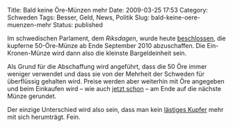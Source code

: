 Title: Bald keine Öre-Münzen mehr
Date: 2009-03-25 17:53
Category: Schweden
Tags: Besser, Geld, News, Politik
Slug: bald-keine-oere-muenzen-mehr
Status: published

Im schwedischen Parlament, dem *Riksdagen*, wurde heute
[beschlossen](http://dn.se/nyheter/sverige/50-oringens-ode-avgors-i-dag-1.829557),
die kupferne 50-Öre-Münze ab Ende September 2010 abzuschaffen. Die
Ein-Kronen-Münze wird dann also die kleinste Bargeldeinheit sein.

Als Grund für die Abschaffung wird angeführt, dass die 50 Öre immer
weniger verwendet und dass sie von der Mehrheit der Schweden für
überflüssig gehalten wird. Preise werden aber weiterhin mit Öre
angegeben und beim Einkaufen wird – wie auch [jetzt
schon](http://www.fiket.de/2006/07/25/rundungsfehler/) – am Ende auf die
nächste Münze gerundet.

Der einzige Unterschied wird also sein, dass man kein [lästiges
Kupfer](http://www.fiket.de/2007/03/23/laestiges-kupfer/) mehr mit sich
herumträgt. Fein.


